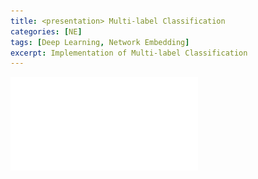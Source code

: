 ```yaml
---
title: <presentation> Multi-label Classification
categories: [NE]
tags: [Deep Learning, Network Embedding]
excerpt: Implementation of Multi-label Classification
---
```


![figure2](/assets/Multilabel_Classification_Implementation_SeunghanLee.pdf)

